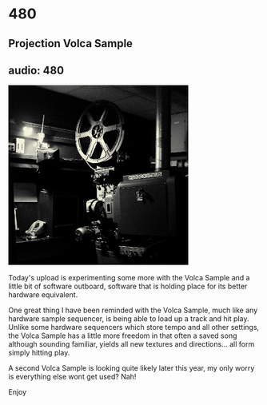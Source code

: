 # 480
## Projection Volca Sample
audio: 480
---

![Image](/assets/img/snd480.png)

Today's upload is experimenting some more with the Volca Sample and a little bit of software outboard, software that is holding place for its better hardware equivalent.

One great thing I have been reminded with the Volca Sample, much like any hardware sample sequencer, is being able to load up a track and hit play. Unlike some hardware sequencers which store tempo and all other settings, the Volca Sample has a little more freedom in that often a saved song although sounding familiar, yields all new textures and directions… all form simply hitting play.

A second Volca Sample is looking quite likely later this year, my only worry is everything else wont get used? Nah!

Enjoy